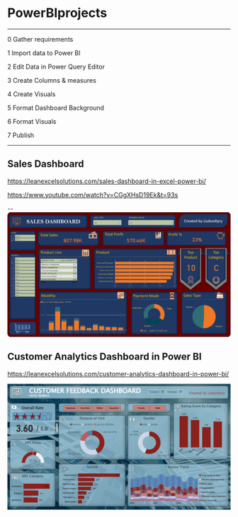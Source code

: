 # PowerBIprojects

--------------------

0 Gather requirements

1 Import data to Power BI

2 Edit Data in Power Query Editor

3 Create Columns & measures

4 Create Visuals

5 Format Dashboard Background

6 Format Visuals

7 Publish

-------------------





## Sales Dashboard

https://leanexcelsolutions.com/sales-dashboard-in-excel-power-bi/

https://www.youtube.com/watch?v=CGgXHsD19Ek&t=93s

<!--  ![CAD](pics/Sales.png) -->
--
![CAD](pics/SalesUpdated.png)

## Customer Analytics Dashboard in Power BI
https://leanexcelsolutions.com/customer-analytics-dashboard-in-power-bi/

![CAD](pics/CustomerFeedback.png)


